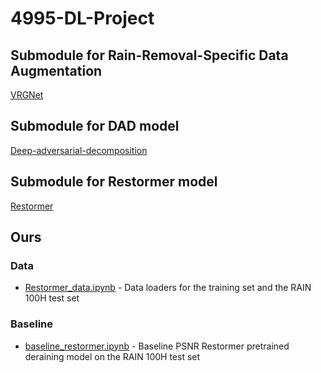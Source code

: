 # 4995-DL-Project

## Submodule for Rain-Removal-Specific Data Augmentation
[VRGNet](https://github.com/hongwang01/VRGNet/tree/834c2c64be363797fe3741f4f8e8d17657f9b614)

## Submodule for DAD model
[Deep-adversarial-decomposition](https://github.com/jiupinjia/Deep-adversarial-decomposition/tree/c983bc6d01a95b7454598e1939a22b3cc4128d69)

## Submodule for Restormer model
[Restormer](https://github.com/swz30/Restormer/tree/b19fa6e7104cb946ac8c5d6368117962ed0e751b)

## Ours

### Data
* [Restormer_data.ipynb](data/Restormer_data.ipynb) - Data loaders for the training set and the RAIN 100H test set

### Baseline
* [baseline_restormer.ipynb](baseline/baseline_restormer.ipynb) - Baseline PSNR Restormer pretrained deraining model on the RAIN 100H test set
